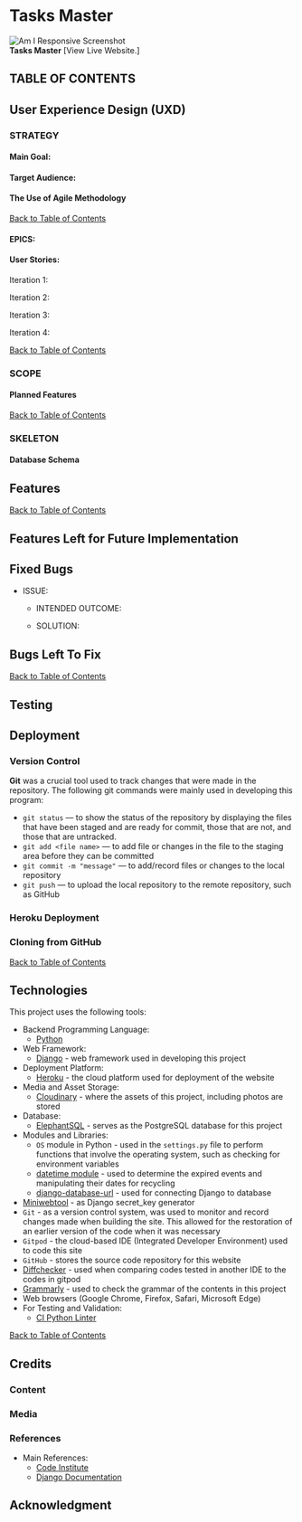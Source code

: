 # Tasks Master
![Am I Responsive Screenshot]()     
**Tasks Master**
[View Live Website.]

## TABLE OF CONTENTS

## User Experience Design (UXD)

### **STRATEGY**
#### **Main Goal:**

#### **Target Audience:**

#### **The Use of Agile Methodology**

[<ins>Back to Table of Contents</ins>](#table-of-contents)

#### **EPICS:**

#### **User Stories:**
Iteration 1:    

Iteration 2:    

Iteration 3:    

Iteration 4:    

[<ins>Back to Table of Contents</ins>](#table-of-contents)

### **SCOPE**

#### **Planned Features**

[<ins>Back to Table of Contents</ins>](#table-of-contents)

### **SKELETON**
#### **Database Schema**

## Features

[<ins>Back to Table of Contents</ins>](#table-of-contents)

## Features Left for Future Implementation

## Fixed Bugs

* ISSUE:    

    * INTENDED OUTCOME:     

    * SOLUTION:     

## Bugs Left To Fix

[<ins>Back to Table of Contents</ins>](#table-of-contents)

## Testing

## Deployment

### **Version Control**

**Git** was a crucial tool used to track changes that were made in the repository. The following git commands were mainly used in developing this program:

* `git status` — to show the status of the repository by displaying the files that have been staged and are ready for commit, those that are not, and those that are untracked. 
* `git add <file name>` — to add file or changes in the file to the staging area before they can be committed
* `git commit -m "message"` — to add/record files or changes to the local repository
* `git push` — to upload the local repository to the remote repository, such as GitHub

### **Heroku Deployment**


### **Cloning from GitHub**

[<ins>Back to Table of Contents</ins>](#table-of-contents)

## Technologies
This project uses the following tools:
* Backend Programming Language:
    * [Python](https://www.python.org/)
* Web Framework:
    * [Django](https://www.djangoproject.com) - web framework used in developing this project
* Deployment Platform:
    * [Heroku](https://www.heroku.com) - the cloud platform used for deployment of the website
* Media and Asset Storage:
    * [Cloudinary](https://cloudinary.com/) - where the assets of this project, including photos are stored
* Database:
    * [ElephantSQL](https://www.elephantsql.com/) - serves as the PostgreSQL database for this project
* Modules and Libraries:
    * `OS` module in Python - used in the `settings.py` file to perform functions that involve the operating system, such as checking for environment variables
    * [datetime module](https://docs.python.org/3/library/datetime.html) - used to determine the expired events and manipulating their dates for recycling
    * [django-database-url](https://pypi.org/project/dj-database-url/) - used for connecting Django to database
* [Miniwebtool](https://miniwebtool.com/django-secret-key-generator/) - as Django secret_key generator
* `Git` - as a version control system, was used to monitor and record changes made when building the site. This allowed for the restoration of an earlier version of the code when it was necessary
* `Gitpod` - the cloud-based IDE (Integrated Developer Environment) used to code this site
* `GitHub` - stores the source code repository for this website
* [Diffchecker](https://www.diffchecker.com/#) - used when comparing codes tested in another IDE to the codes in gitpod     
* [Grammarly](https://www.grammarly.com/) - used to check the grammar of the contents in this project   
* Web browsers (Google Chrome, Firefox, Safari, Microsoft Edge) 
* For Testing and Validation:   
    * [CI Python Linter](https://pep8ci.herokuapp.com/) 

[<ins>Back to Table of Contents</ins>](#table-of-contents)

## Credits

### Content

### Media


### References
* Main References:
    * [Code Institute](https://codeinstitute.net/ie/)
    * [Django Documentation](https://docs.djangoproject.com/en/3.2/)    

## Acknowledgment
